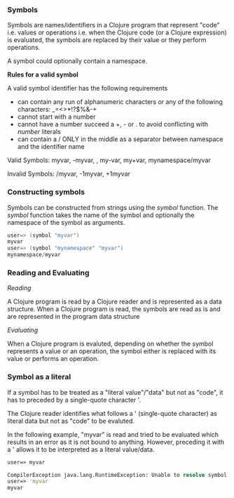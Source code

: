 ### Symbols

Symbols are names/identifiers in a Clojure program that represent "code" i.e. values or operations i.e. 
when the Clojure code (or a Clojure expression) is evaluated, the symbols are replaced by their value or they perform operations.

A symbol could optionally contain a namespace.

**Rules for a valid symbol**

A valid symbol identifier has the following requirements

* can contain any run of alphanumeric characters or any of the following characters: _=<>*!?$%&-+
* cannot start with a number
* cannot have a number succeed a +, - or . to avoid conflicting with *number* literals
* can contain a / ONLY in the middle as a separator between namespace and the identifier name

Valid Symbols: myvar, -myvar, <myvar>, my-var, my+var, mynamespace/myvar

Invalid Symbols: /myvar, -1myvar, +1myvar

### Constructing symbols

Symbols can be constructed from strings using the *symbol* function. The *symbol* function takes the name of the symbol and optionally the namespace of the symbol as arguments.

```scala
user=> (symbol "myvar")
myvar
user=> (symbol "mynamespace" "myvar")
mynamespace/myvar
```

### Reading and Evaluating

*Reading*

A Clojure program is read by a Clojure reader and is represented as a data structure. 
When a Clojure program is read, the symbols are read as is and are represented in the program data structure

*Evaluating*

When a Clojure program is evaluted, depending on whether the symbol represents a value or an operation, the symbol either is replaced with its value 
or performs an operation.

### Symbol as a literal

If a symbol has to be treated as a "literal value"/"data" but not as "code", it has to preceded by a single-quote character '. 

The Clojure reader identifies what follows a ' (single-quote character) as literal data but not as "code" to be evaluted.

In the following example, "myvar" is read and tried to be evaluated which results in an error as it is not bound to anything. 
However, preceding it with a ' allows it to be interpreted as a literal value/data.

```clojure
user=> myvar

CompilerException java.lang.RuntimeException: Unable to resolve symbol: myvar in this context, compiling:(C:\Users\droid\AppData\Local\Temp\form-init1231313053969201574.clj:1:1045)
user=> 'myvar
myvar
```

